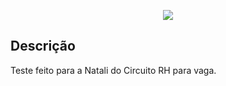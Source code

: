 <p align="center"><img src="https://laravel.com/assets/img/components/logo-laravel.svg"></p>

## Descrição

Teste feito para a Natali do Circuito RH para vaga.
